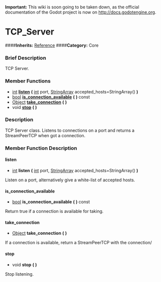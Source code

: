 **Important:** This wiki is soon going to be taken down, as the official documentation of the Godot project is now on http://docs.godotengine.org.

#  TCP_Server  
####**Inherits:** [Reference](class_reference)
####**Category:** Core

###  Brief Description  
TCP Server.

###  Member Functions 
  * [int](class_int)  **[listen](#listen)**  **(** [int](class_int) port, [StringArray](class_stringarray) accepted_hosts=StringArray()  **)**
  * [bool](class_bool)  **[is&#95;connection&#95;available](#is_connection_available)**  **(** **)** const
  * [Object](class_object)  **[take&#95;connection](#take_connection)**  **(** **)**
  * void  **[stop](#stop)**  **(** **)**

###  Description  
TCP Server class. Listens to connections on a port and returns a StreamPeerTCP when got a connection.

###  Member Function Description  

#### <a name="listen">listen</a>
  * [int](class_int)  **listen**  **(** [int](class_int) port, [StringArray](class_stringarray) accepted_hosts=StringArray()  **)**

Listen on a port, alternatively give a white-list of accepted hosts.

#### <a name="is_connection_available">is_connection_available</a>
  * [bool](class_bool)  **is&#95;connection&#95;available**  **(** **)** const

Return true if a connection is available for taking.

#### <a name="take_connection">take_connection</a>
  * [Object](class_object)  **take&#95;connection**  **(** **)**

If a connection is available, return a StreamPeerTCP with the connection/

#### <a name="stop">stop</a>
  * void  **stop**  **(** **)**

Stop listening.
